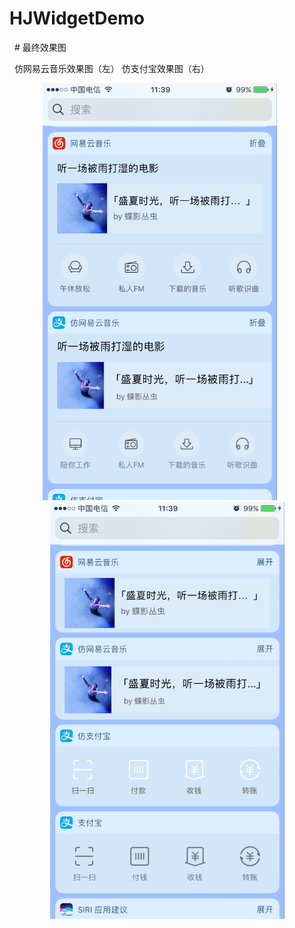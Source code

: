 # HJWidgetDemo
   
   #  最终效果图   
   
      仿网易云音乐效果图（左）              仿支付宝效果图（右）  
   
<div align=center alt = "仿网易云音乐效果图"><img src="https://github.com/HJZone/HJWidgetDemo/blob/master/HJWidgetDemo/screenshots/012.png" width="375" height="667" >      <img src="https://github.com/HJZone/HJWidgetDemo/blob/master/HJWidgetDemo/screenshots/011.png" width="375" height="667" alt="仿网易云音乐效果图"/>

